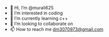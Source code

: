 - 👋 Hi, I’m @murali625
- 👀 I’m interested in coding 
- 🌱 I’m currently learning c++
- 💞️ I’m looking to collaborate on 
- 📫 How to reach me dm3070973@gmail.com

<!---
murali625/murali625 is a ✨ special ✨ repository because its `README.md` (this file) appears on your GitHub profile.
You can click the Preview link to take a look at your changes.
--->

